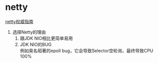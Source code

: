 netty
===
[netty权威指南](http://ifeve.com/netty-2-6/)
1. 选择Netty的理由
   1. 跟JDK NIO相比更简单易用 
   2. JDK NIO的BUG  
例如臭名昭著的epoll bug，它会导致Selector空轮询，最终导致CPU 100%
